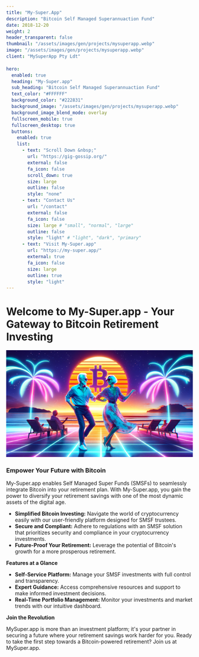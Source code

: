 ```yaml
---
title: "My-Super.App"
description: "Bitcoin Self Managed Superannuaction Fund"
date: 2018-12-20
weight: 2
header_transparent: false
thumbnail: "/assets/images/gen/projects/mysuperapp.webp"
image: "/assets/images/gen/projects/mysuperapp.webp"
client: "MySuperApp Pty Ldt"

hero:
  enabled: true
  heading: "My-Super.app"
  sub_heading: "Bitcoin Self Managed Superannuaction Fund"
  text_color: "#FFFFFF"
  background_color: "#222831"
  background_image: "/assets/images/gen/projects/mysuperapp.webp"
  background_image_blend_mode: overlay
  fullscreen_mobile: true
  fullscreen_desktop: true
  buttons:
    enabled: true
    list:
      - text: "Scroll Down &nbsp;"
        url: "https://gig-gossip.org/"
        external: false
        fa_icon: false
        scroll_down: true
        size: large
        outline: false
        style: "none"
      - text: "Contact Us"
        url: "/contact"
        external: false
        fa_icon: false
        size: large # "small", "normal", "large"
        outline: false
        style: "light" # "light", "dark", "primary"
      - text: "Visit My-Super.app"
        url: "https://my-super.app/"
        external: true
        fa_icon: false
        size: large
        outline: true
        style: "light"
---
```

# Welcome to My-Super.app - Your Gateway to Bitcoin Retirement Investing
<img class="col-12" src="/assets/images/gen/projects/mysuperapp.webp"/>

### Empower Your Future with Bitcoin

My-Super.app enables Self Managed Super Funds (SMSFs) to seamlessly integrate Bitcoin into your retirement plan. With My-Super.app, you gain the power to diversify your retirement savings with one of the most dynamic assets of the digital age.

- **Simplified Bitcoin Investing:** Navigate the world of cryptocurrency easily with our user-friendly platform designed for SMSF trustees.
- **Secure and Compliant:** Adhere to regulations with an SMSF solution that prioritizes security and compliance in your cryptocurrency investments.
- **Future-Proof Your Retirement:** Leverage the potential of Bitcoin's growth for a more prosperous retirement.

**Features at a Glance**

- **Self-Service Platform:** Manage your SMSF investments with full control and transparency.
- **Expert Guidance:** Access comprehensive resources and support to make informed investment decisions.
- **Real-Time Portfolio Management:** Monitor your investments and market trends with our intuitive dashboard.

**Join the Revolution**

MySuper.app is more than an investment platform; it's your partner in securing a future where your retirement savings work harder for you. Ready to take the first step towards a Bitcoin-powered retirement? Join us at MySuper.app.
